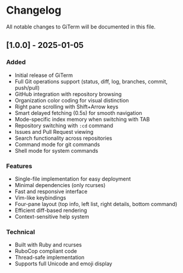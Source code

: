 # Changelog

All notable changes to GiTerm will be documented in this file.

## [1.0.0] - 2025-01-05

### Added
- Initial release of GiTerm
- Full Git operations support (status, diff, log, branches, commit, push/pull)
- GitHub integration with repository browsing
- Organization color coding for visual distinction
- Right pane scrolling with Shift+Arrow keys
- Smart delayed fetching (0.5s) for smooth navigation
- Mode-specific index memory when switching with TAB
- Repository switching with `:cd` command
- Issues and Pull Request viewing
- Search functionality across repositories
- Command mode for git commands
- Shell mode for system commands

### Features
- Single-file implementation for easy deployment
- Minimal dependencies (only rcurses)
- Fast and responsive interface
- Vim-like keybindings
- Four-pane layout (top info, left list, right details, bottom command)
- Efficient diff-based rendering
- Context-sensitive help system

### Technical
- Built with Ruby and rcurses
- RuboCop compliant code
- Thread-safe implementation
- Supports full Unicode and emoji display